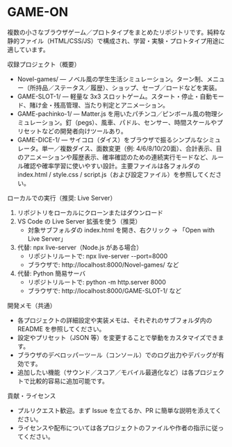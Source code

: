 # GAME-ON

複数の小さなブラウザゲーム／プロトタイプをまとめたリポジトリです。純粋な静的ファイル（HTML/CSS/JS）で構成され、学習・実験・プロトタイプ用途に適しています。

収録プロジェクト（概要）
- Novel-games/ — ノベル風の学生生活シミュレーション。ターン制、メニュー（所持品／ステータス／履歴）、ショップ、セーブ／ロードなどを実装。
- GAME-SLOT-1/ — 軽量な 3x3 スロットゲーム。スタート・停止・自動モード、賭け金・残高管理、当たり判定とアニメーション。
- GAME-pachinko-1/ — Matter.js を用いたパチンコ／ピンボール風の物理シミュレーション。釘（pegs）、風車、パドル、センサー、時間スケールやプリセットなどの開発者向けツールあり。
- GAME-DICE-1/ — サイコロ（ダイス）をブラウザで振るシンプルなシミュレータ。単一／複数ダイス、面数変更（例: 4/6/8/10/20面）、合計表示、目のアニメーションや履歴表示、確率確認のための連続実行モードなど、ルール確認や確率学習に使いやすい設計。主要ファイルは各フォルダの index.html / style.css / script.js（および設定ファイル）を参照してください。

ローカルでの実行（推奨: Live Server）
1. リポジトリをローカルにクローンまたはダウンロード
2. VS Code の Live Server 拡張を使う（推奨）
   - 対象サブフォルダの index.html を開き、右クリック → 「Open with Live Server」
3. 代替: npx live-server（Node.js がある場合）
   - リポジトリルートで: npx live-server --port=8000
   - ブラウザで: http://localhost:8000/Novel-games/ など
4. 代替: Python 簡易サーバ
   - リポジトリルートで: python -m http.server 8000
   - ブラウザで: http://localhost:8000/GAME-SLOT-1/ など

開発メモ（共通）
- 各プロジェクトの詳細設定や実装メモは、それぞれのサブフォルダ内の README を参照してください。
- 設定やプリセット（JSON 等）を変更することで挙動をカスタマイズできます。
- ブラウザのデベロッパーツール（コンソール）でのログ出力やデバッグが有効です。
- 追加したい機能（サウンド／スコア／モバイル最適化など）は各プロジェクトで比較的容易に追加可能です。

貢献・ライセンス
- プルリクエスト歓迎。まず Issue を立てるか、PR に簡単な説明を添えてください。
- ライセンスや配布については各プロジェクトのファイルや作者の指示に従ってください。